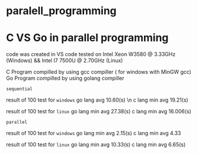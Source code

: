 # paralell_programming
<head>
    <h1>C VS Go in parallel programming </h1>
</head>
<body>
    code was created in VS code 
    tested on Intel Xeon W3580 @ 3.33GHz (Windows) &&  Intel I7 7500U @ 2.70GHz (Linux)


C Program compilled by using gcc compiller ( for windows with MinGW gcc)
Go Program compilled by using golang compiller

```sequential```

result of 100 test for `windows`
    go lang avg 10.60(s) \n
    c lang min avg 19.21(s)
    
result of 100 test for `linux`
    go lang min avg 27.38(s)
    c lang  min avg 16.006(s)

```parallel```

result of 100 test for `windows`
    go lang min avg 2.15(s)
    c lang min avg 4.33
    
result of 100 test for `linux`
    go lang min avg 10.33(s)
    c lang min avg 6.65(s)
</body>
